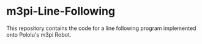 # m3pi-Line-Following
This repository contains the code for a line following program implemented onto Pololu's m3pi Robot.
